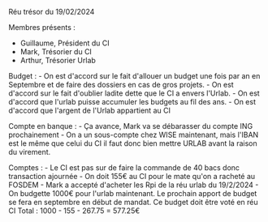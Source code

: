 Réu trésor du 19/02/2024

Membres présents :
- Guillaume, Président du CI
- Mark, Trésorier du CI
- Arthur, Trésorier Urlab



Budget :
	- On est d'accord sur le fait d'allouer un budget une fois par an en Septembre et de faire des dossiers en cas de gros projets. 
	- On est d'accord sur le fait d'oublier ladite dette que le CI a envers l'Urlab. 
	- On est d'accord que l'urlab puisse accumuler les budgets au fil des ans. 
	- On est d'accord que l'argent de l'Urlab appartient au CI

Compte en banque :
	- Ça avance, Mark va se débarasser du compte ING prochainement
	- On a un sous-compte chez WISE maintenant, mais l'IBAN est le même que celui du CI il faut donc bien mettre URLAB avant la raison du virement.

Comptes :
	- Le CI est pas sur de faire la commande de 40 bacs donc transaction ajournée
	- On doit 155€ au CI pour le mate qu'on a racheté au FOSDEM
	- Mark a accepté d'acheter les Rpi de la réu urlab du 19/2/2024
	- On budgette 1000€ pour l'urlab maintenant. Le prochain apport de budget se fera en septembre en début de mandat. Ce budget doit être voté en réu CI
	Total : 1000 - 155 - 267.75 = 577.25€
